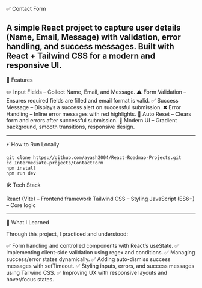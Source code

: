 ✅ Contact Form

A simple React project to capture user details (Name, Email, Message) with validation, error handling, and success messages. Built with React + Tailwind CSS for a modern and responsive UI.
---

🚀 Features

✏️ Input Fields – Collect Name, Email, and Message.
⚠️ Form Validation – Ensures required fields are filled and email format is valid.
✅ Success Message – Displays a success alert on successful submission.
❌ Error Handling – Inline error messages with red highlights.
🧹 Auto Reset – Clears form and errors after successful submission.
🎨 Modern UI – Gradient background, smooth transitions, responsive design.

---
⚡ How to Run Locally

```
git clone https://github.com/ayash2004/React-Roadmap-Projects.git
cd Intermediate-projects/ContactForm
npm install
npm run dev

```
🛠️ Tech Stack

React (Vite) – Frontend framework
Tailwind CSS – Styling
JavaScript (ES6+) – Core logic

---

📖 What I Learned

Through this project, I practiced and understood:

✅ Form handling and controlled components with React’s useState.
✅ Implementing client-side validation using regex and conditions.
✅ Managing success/error states dynamically.
✅ Adding auto-dismiss success messages with setTimeout.
✅ Styling inputs, errors, and success messages using Tailwind CSS.
✅ Improving UX with responsive layouts and hover/focus states.